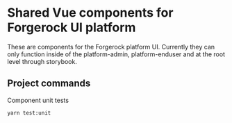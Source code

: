 <!-- Copyright 2019 ForgeRock AS. All Rights Reserved

Use of this code requires a commercial software license with ForgeRock AS.
or with one of its affiliates. All use shall be exclusively subject
to such license between the licensee and ForgeRock AS. -->
# Shared Vue components for Forgerock UI platform

These are components for the Forgerock platform UI. Currently they can only function inside of the platform-admin, platform-enduser and at the root level through storybook.

## Project commands

Component unit tests

```
yarn test:unit
```
